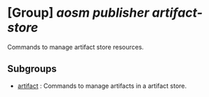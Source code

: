 # [Group] _aosm publisher artifact-store_

Commands to manage artifact store resources.

## Subgroups

- [artifact](/Commands/aosm/publisher/artifact-store/artifact/readme.md)
: Commands to manage artifacts in a artifact store.
